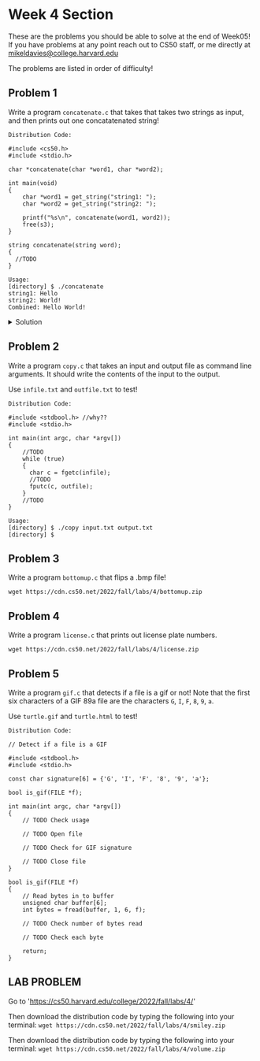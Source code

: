 # Week 4 Section

These are the problems you should be able to solve at the end of Week05! If you have problems at any point reach out to CS50 staff, 
or me directly at mikeldavies@college.harvard.edu

The problems are listed in order of difficulty!


## **Problem 1**

Write a program  `concatenate.c` that takes that takes two strings as input, and then prints out one concatatenated string!

```
Distribution Code:

#include <cs50.h>
#include <stdio.h>

char *concatenate(char *word1, char *word2);

int main(void)
{
    char *word1 = get_string("string1: ");
    char *word2 = get_string("string2: ");
    
    printf("%s\n", concatenate(word1, word2));
    free(s3);
}

string concatenate(string word);
{
  //TODO
}
```

```
Usage:
[directory] $ ./concatenate 
string1: Hello
string2: World!
Combined: Hello World!
```

<details><summary>Solution</summary>
  <br>
    ```
    Code Here
    ```
</details>


## **Problem 2**

Write a program `copy.c` that takes an input and output file as command line arguments. It should write the contents of the input to the output.

Use `infile.txt` and `outfile.txt` to test!

```
Distribution Code:

#include <stdbool.h> //why??
#include <stdio.h>

int main(int argc, char *argv[])
{
    //TODO
    while (true)
    {
      char c = fgetc(infile);
      //TODO
      fputc(c, outfile);
    }
    //TODO
}
```
```
Usage:
[directory] $ ./copy input.txt output.txt
[directory] $
```


## **Problem 3**

Write a program `bottomup.c` that flips a .bmp file!

```
wget https://cdn.cs50.net/2022/fall/labs/4/bottomup.zip
```


## **Problem 4**

Write a program `license.c` that prints out license plate numbers.

```
wget https://cdn.cs50.net/2022/fall/labs/4/license.zip
```


## **Problem 5**

Write a program `gif.c` that detects if a file is a gif or not! Note that the first six characters of a GIF 89a file are the characters `G`, `I`, `F`, `8`, `9`, `a`.

Use `turtle.gif` and `turtle.html` to test!

```
Distribution Code:

// Detect if a file is a GIF

#include <stdbool.h>
#include <stdio.h>

const char signature[6] = {'G', 'I', 'F', '8', '9', 'a'};

bool is_gif(FILE *f);

int main(int argc, char *argv[])
{
    // TODO Check usage

    // TODO Open file

    // TODO Check for GIF signature

    // TODO Close file
}

bool is_gif(FILE *f)
{
    // Read bytes in to buffer
    unsigned char buffer[6];
    int bytes = fread(buffer, 1, 6, f);

    // TODO Check number of bytes read

    // TODO Check each byte

    return;
}
```

## **LAB PROBLEM**

Go to 'https://cs50.harvard.edu/college/2022/fall/labs/4/'

Then download the distribution code by typing the following into your terminal: `wget https://cdn.cs50.net/2022/fall/labs/4/smiley.zip`

Then download the distribution code by typing the following into your terminal: `wget https://cdn.cs50.net/2022/fall/labs/4/volume.zip`
